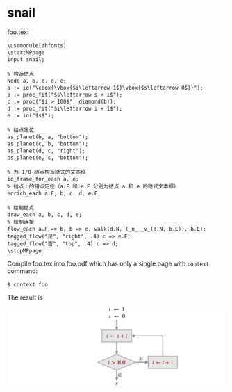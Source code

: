 # snail

foo.tex:

```
\usemodule[zhfonts]
\startMPpage
input snail;

% 构造结点
Node a, b, c, d, e;
a := io("\cbox{\vbox{$i\leftarrow 1$}\vbox{$s\leftarrow 0$}}");
b := proc_fit("$s\leftarrow s + i$");
c := proc("$i > 100$", diamond(b));
d := proc_fit("$i\leftarrow i + 1$");
e := io("$s$");

% 结点定位
as_planet(b, a, "bottom");
as_planet(c, b, "bottom");
as_planet(d, c, "right");
as_planet(e, c, "bottom");

% 为 I/O 结点构造隐式的文本框
io_frame_for_each a, e;
% 结点上的锚点定位（a.F 和 e.F 分别为结点 a 和 e 的隐式文本框）
enrich_each a.F, b, c, d, e.F;

% 绘制结点
draw_each a, b, c, d, e;
% 绘制连接
flow_each a.F => b, b => c, walk(d.N, (_n_ _v_(d.N, b.E)), b.E);
tagged_flow("是", "right", .4) c => e.F;
tagged_flow("否", "top", .4) c => d;
\stopMPpage
```

Compile foo.tex into foo.pdf which has only a single page with `context` command:

```console
$ context foo
```

The result is

![](foo.svg)
